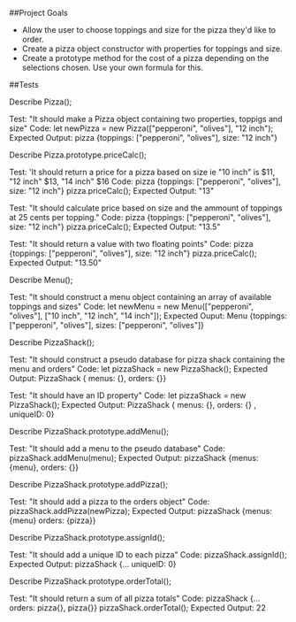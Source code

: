 ##Project Goals
* Allow the user to choose toppings and size for the pizza they'd like to order.
* Create a pizza object constructor with properties for toppings and size.
* Create a prototype method for the cost of a pizza depending on the selections chosen. Use your own formula for this.

##Tests

Describe Pizza();

Test: "It should make a Pizza object containing two properties, toppigs and size"
Code: let newPizza = new Pizza(["pepperoni", "olives"], "12 inch");
Expected Output: pizza {toppings: ["pepperoni", "olives"], size: "12 inch"}

Describe Pizza.prototype.priceCalc();

Test: 'It should return a price for a pizza based on size ie "10 inch" is $11, "12 inch" $13, "14 inch" $16 
Code:  pizza {toppings: ["pepperoni", "olives"], size: "12 inch"} pizza.priceCalc();
Expected Output: "13"

Test: "It should calculate price based on size and the ammount of toppings at 25 cents per topping."
Code:  pizza {toppings: ["pepperoni", "olives"], size: "12 inch"} pizza.priceCalc();
Expected Output: "13.5"

Test: "It should return a value with two floating points"
Code:  pizza {toppings: ["pepperoni", "olives"], size: "12 inch"} pizza.priceCalc();
Expected Output: "13.50"

Describe Menu();

Test: "It should construct a menu object containing an array of available toppings and sizes"
Code: let newMenu = new Menu(["pepperoni", "olives"], ["10 inch", "12 inch", "14 inch"]);
Expected Ouput: Menu {toppings: ["pepperoni", "olives"], sizes: ["pepperoni", "olives"]}


Describe PizzaShack();

Test: "It should construct a pseudo database for pizza shack containing the menu and orders"
Code: let pizzaShack = new PizzaShack();
Expected Output: PizzaShack { menus: {}, orders: {}}

Test: "It should have an ID property"
Code: let pizzaShack = new PizzaShack();
Expected Output: PizzaShack { menus: {}, orders: {} , uniqueID: 0}

Describe PizzaShack.prototype.addMenu();

Test: "It should add a menu to the pseudo database"
Code: pizzaShack.addMenu(menu);
Expected Output: pizzaShack {menus: {menu}, orders: {}}

Describe PizzaShack.prototype.addPizza();

Test: "It should add a pizza to the orders object"
Code: pizzaShack.addPizza(newPizza);
Expected Output: pizzaShack {menus: {menu} orders: {pizza}}

Describe PizzaShack.prototype.assignId();

Test: "It should add a unique ID to each pizza"
Code: pizzaShack.assignId();
Expected Output: pizzaShack {... uniqueID: 0}

Describe PizzaShack.prototype.orderTotal();

Test: "It should return a sum of all pizza totals"
Code: pizzaShack {... orders: pizza{}, pizza{}} pizzaShack.orderTotal();
Expected Output: 22
